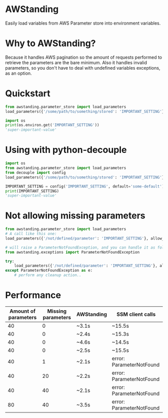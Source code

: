 # AWStanding
Easily load variables from AWS Parameter store into environment variables.

# Why to AWStanding?
Because it handles AWS pagination so the amount of requests performed to retrieve the parameters are the bare minimum.
Also it handles invalid parameters, so you don't have to deal with undefined variables exceptions, as an option. 

# Quickstart
```python
from awstanding.parameter_store import load_parameters
load_parameters({'/some/path/to/something/stored': 'IMPORTANT_SETTING'})

import os
print(os.environ.get('IMPORTANT_SETTING'))
'super-important-value'
```

# Using with python-decouple
```python
import os
from awstanding.parameter_store import load_parameters
from decouple import config
load_parameters({'/some/path/to/something/stored': 'IMPORTANT_SETTING'})

IMPORTANT_SETTING = config('IMPORTANT_SETTING', default='some-default')
print(IMPORTANT_SETTING)
'super-important-value'
```

# Not allowing missing parameters
```python
from awstanding.parameter_store import load_parameters
# A call like this one:
load_parameters({'/not/defined/parameter': 'IMPORTANT_SETTING'}, allow_invalid=False)

# will raise a ParameterNotFoundException, and you can handle it as follows:
from awstanding.exceptions import ParameterNotFoundException

try:
    load_parameters({'/not/defined/parameter': 'IMPORTANT_SETTING'}, allow_invalid=False)
except ParameterNotFoundException as e:
    # perform any cleanup action..
```

# Performance

| Amount of parameters | Missing parameters | AWStanding | SSM client calls |
| --- | --- | --- | ---|
| 40 | 0 | ~3.1s| ~15.5s |
| 40 | 0 | ~2.4s| ~15.3s |
| 40 | 0 | ~4.6s| ~14.5s |
| 40 | 0 | ~2.5s| ~15.5s |
| 40 | 1 | ~2.1s| error: ParameterNotFound |
| 40 | 20 | ~2.2s| error: ParameterNotFound |
| 40 | 40 | ~2.1s| error: ParameterNotFound |
| 80 | 40 | ~3.5s| error: ParameterNotFound |
